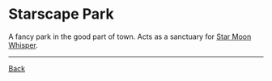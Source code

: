 # Starscape Park

A fancy park in the good part of town. Acts as a sanctuary for [Star Moon Whisper](../Owners/StarMoonWhisper.md).

---
[Back](./)